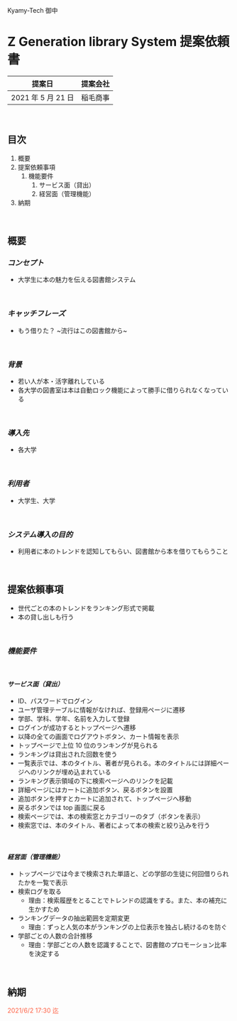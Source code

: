 Kyamy-Tech 御中

# Z Generation library System 提案依頼書

| 提案日             | 提案会社 |
| ------------------ | -------- |
| 2021 年 5 月 21 日 | 稲毛商事 |

<br>

## **目次**

1. 概要
2. 提案依頼事項
   1. 機能要件
      1. サービス面（貸出）
      2. 経営面（管理機能）
3. 納期

<br>

## **概要**

### _コンセプト_

- 大学生に本の魅力を伝える図書館システム

<br>

### _キャッチフレーズ_

- もう借りた？ ~流行はこの図書館から~

<br>

### _背景_

- 若い人が本・活字離れしている
- 各大学の図書室は本は自動ロック機能によって勝手に借りられなくなっている

<br>

### _導入先_

- 各大学

<br>

### _利用者_

- 大学生、大学

<br>

### _システム導入の目的_

- 利用者に本のトレンドを認知してもらい、図書館から本を借りてもらうこと

<br>

## **提案依頼事項**

- 世代ごとの本のトレンドをランキング形式で掲載
- 本の貸し出しも行う

<br>

### _機能要件_

<br>

#### _サービス面（貸出）_

- ID、パスワードでログイン
- ユーザ管理テーブルに情報がなければ、登録用ページに遷移
- 学部、学科、学年、名前を入力して登録
- ログインが成功するとトップページへ遷移
- 以降の全ての画面でログアウトボタン、カート情報を表示
- トップページで上位 10 位のランキングが見られる
- ランキングは貸出された回数を使う
- 一覧表示では、本のタイトル、著者が見られる。本のタイトルには詳細ページへのリンクが埋め込まれている
- ランキング表示領域の下に検索ページへのリンクを記載
- 詳細ページにはカートに追加ボタン、戻るボタンを設置
- 追加ボタンを押すとカートに追加されて、トップページへ移動
- 戻るボタンでは top 画面に戻る
- 検索ページでは、本の検索窓とカテゴリーのタブ（ボタンを表示）
- 検索窓では、本のタイトル、著者によって本の検索と絞り込みを行う

<br>

#### _経営面（管理機能）_

- トップページでは今まで検索された単語と、どの学部の生徒に何回借りられたかを一覧で表示
- 検索ログを取る
  - 理由：検索履歴をとることでトレンドの認識をする。また、本の補充に生かすため
- ランキングデータの抽出範囲を定期変更
  - 理由：ずっと人気の本がランキングの上位表示を独占し続けるのを防ぐ
- 学部ごとの人数の合計推移
  - 理由：学部ごとの人数を認識することで、図書館のプロモーション比率を決定する

<br>

## **納期**

<font color="Tomato">2021/6/2 17:30 迄</font>
